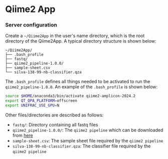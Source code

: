 # Qiime2 App

### Server configuration

Create a `~/Qiime2App` in the user's name directory, which is the root directory of the Qiime2App.
A typical directory structure is shown below:

```
~/Qiime2App/
├── .bash_profile
├── fastq/
├── qiime2_pipeline-1.0.0/
├── sample-sheet.csv
└── silva-138-99-nb-classifier.qza
```

The `.bash_profile` defines all things needed to be activated to run the `qiime2_pipeline-1.0.0`.
An example of the `.bash_profile` is shown below:

```bash
source $HOME/anaconda3/bin/activate qiime2-amplicon-2024.2
export QT_QPA_PLATFORM=offscreen
export UNIFRAC_USE_GPU=N
```

Other files/directories are described as follows:

- `fastq/`: Directory containing all fastq files
- `qiime2_pipeline-1.0.0/`: The `qiime2 pipeline` which can be downloaded from [here](https://github.com/linyc74/qiime2_pipeline/releases)
- `sample-sheet.csv`: The sample sheet file required by the `qiime2 pipeline`
- `silva-138-99-nb-classifier.qza`: The classifier file required by the `qiime2 pipeline`
